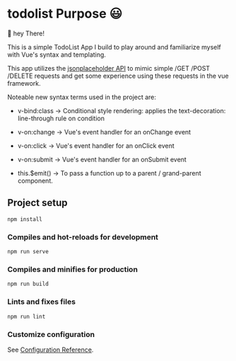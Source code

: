 # todolist Purpose :smiley:
:wave: hey There!

This is a simple TodoList App I build to play around and familiarize myself with Vue's syntax and templating. 

This app utilizes the [jsonplaceholder API](https://jsonplaceholder.typicode.com/) to mimic simple /GET /POST /DELETE requests and get some experience using these requests in the vue framework. 

Noteable new syntax terms used in the project are: 
 - v-bind:class   -> Conditional style rendering: applies the text-decoration: line-through rule on condition
 - v-on:change    -> Vue's event handler for an onChange event
 - v-on:click     -> Vue's event handler for an onClick event
 - v-on:submit    -> Vue's event handler for an onSubmit event
 
 - this.$emit()   -> To pass a function up to a parent / grand-parent component.

## Project setup
```
npm install
```

### Compiles and hot-reloads for development
```
npm run serve
```

### Compiles and minifies for production
```
npm run build
```

### Lints and fixes files
```
npm run lint
```

### Customize configuration
See [Configuration Reference](https://cli.vuejs.org/config/).
